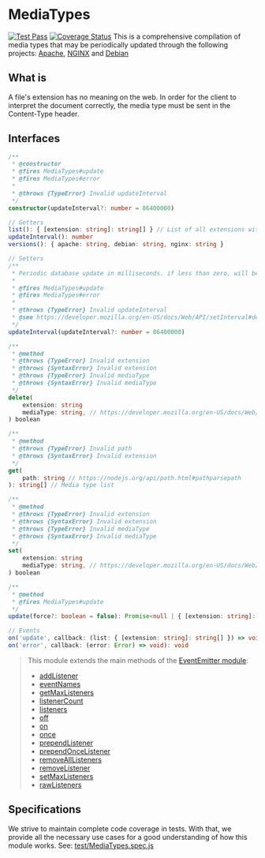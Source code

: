 # MediaTypes
[![Test Pass](https://github.com/JadsonLucena/MediaTypes.js/workflows/Tests/badge.svg)](https://github.com/JadsonLucena/MediaTypes.js/actions?workflow=Tests)
[![Coverage Status](https://coveralls.io/repos/github/JadsonLucena/MediaTypes.js/badge.svg)](https://coveralls.io/github/JadsonLucena/MediaTypes.js)
This is a comprehensive compilation of media types that may be periodically updated through the following projects: [Apache](https://github.com/apache/httpd/blob/trunk/docs/conf/mime.types), [NGINX](https://github.com/nginx/nginx/blob/master/conf/mime.types) and [Debian](https://salsa.debian.org/debian/media-types/-/blob/master/mime.types)


## What is
A file's extension has no meaning on the web. In order for the client to interpret the document correctly, the media type must be sent in the Content-Type header.


## Interfaces
```typescript
/**
 * @constructor
 * @fires MediaTypes#update
 * @fires MediaTypes#error
 * 
 * @throws {TypeError} Invalid updateInterval
 */
constructor(updateInterval?: number = 86400000)
```

```typescript
// Getters
list(): { [extension: string]: string[] } // List of all extensions with their media types
updateInterval(): number
versions(): { apache: string, debian: string, nginx: string }
```

```typescript
// Setters
/**
 * Periodic database update in milliseconds. if less than zero, will be disabled
 * 
 * @fires MediaTypes#update
 * @fires MediaTypes#error
 * 
 * @throws {TypeError} Invalid updateInterval
 * @see https://developer.mozilla.org/en-US/docs/Web/API/setInterval#delay
 */
updateInterval(updateInterval?: number = 86400000)
```

```typescript
/**
 * @method
 * @throws {TypeError} Invalid extension
 * @throws {SyntaxError} Invalid extension
 * @throws {TypeError} Invalid mediaType
 * @throws {SyntaxError} Invalid mediaType
 */
delete(
    extension: string
    mediaType: string, // https://developer.mozilla.org/en-US/docs/Web/HTTP/Basics_of_HTTP/MIME_types#structure_of_a_mime_type
) boolean

/**
 * @method
 * @throws {TypeError} Invalid path
 * @throws {SyntaxError} Invalid extension
 */
get(
    path: string // https://nodejs.org/api/path.html#pathparsepath
): string[] // Media type list

/**
 * @method
 * @throws {TypeError} Invalid extension
 * @throws {SyntaxError} Invalid extension
 * @throws {TypeError} Invalid mediaType
 * @throws {SyntaxError} Invalid mediaType
 */
set(
    extension: string
    mediaType: string, // https://developer.mozilla.org/en-US/docs/Web/HTTP/Basics_of_HTTP/MIME_types#structure_of_a_mime_type
) boolean

/**
 * @method
 * @fires MediaTypes#update
 */
update(force?: boolean = false): Promise<null | { [extension: string]: string[] }> // List of new inserted media types
```

```typescript
// Events
on('update', callback: (list: { [extension: string]: string[] }) => void): void
on('error', callback: (error: Error) => void): void
```

> This module extends the main methods of the [EventEmitter module](https://nodejs.org/api/events.html#class-eventemitter):
> - [addListener](https://nodejs.org/api/events.html#emitteraddlistenereventname-listener)
> - [eventNames](https://nodejs.org/api/events.html#emittereventnames)
> - [getMaxListeners](https://nodejs.org/api/events.html#emittergetmaxlisteners)
> - [listenerCount](https://nodejs.org/api/events.html#emitterlistenercounteventname-listener)
> - [listeners](https://nodejs.org/api/events.html#emitterlistenerseventname)
> - [off](https://nodejs.org/api/events.html#emitteroffeventname-listener)
> - [on](https://nodejs.org/api/events.html#emitteroneventname-listener)
> - [once](https://nodejs.org/api/events.html#emitteronceeventname-listener)
> - [prependListener](https://nodejs.org/api/events.html#emitterprependlistenereventname-listener)
> - [prependOnceListener](https://nodejs.org/api/events.html#emitterprependoncelistenereventname-listener)
> - [removeAllListeners](https://nodejs.org/api/events.html#emitterremovealllistenerseventname)
> - [removeListener](https://nodejs.org/api/events.html#emitterremovelistenereventname-listener)
> - [setMaxListeners](https://nodejs.org/api/events.html#emittersetmaxlistenersn)
> - [rawListeners](https://nodejs.org/api/events.html#emitterrawlistenerseventname)

## Specifications
We strive to maintain complete code coverage in tests. With that, we provide all the necessary use cases for a good understanding of how this module works. See: [test/MediaTypes.spec.js](https://github.com/JadsonLucena/MediaTypes.js/blob/main/test/MediaTypes.spec.js)